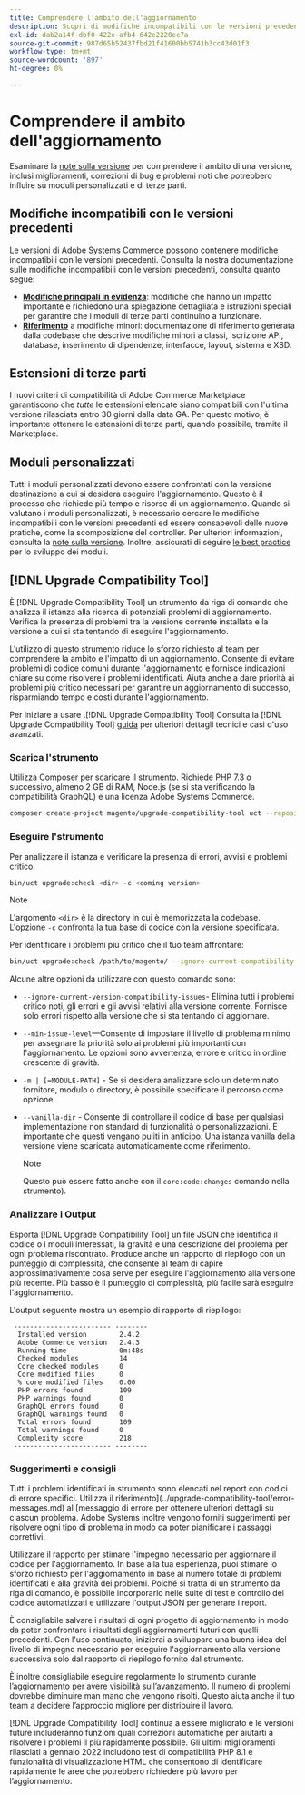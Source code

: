 ```yaml
---
title: Comprendere l'ambito dell'aggiornamento
description: Scopri di modifiche incompatibili con le versioni precedenti in una versione che potrebbero influire sui moduli personalizzati di Adobe Systems Commerce o sulle estensioni di terze parti.
exl-id: dab2a14f-dbf0-422e-afb4-642e2220ec7a
source-git-commit: 987d65b52437fbd21f41600bb5741b3cc43d01f3
workflow-type: tm+mt
source-wordcount: '897'
ht-degree: 0%

---
```


# Comprendere il ambito dell&#39;aggiornamento

Esaminare la [note sulla versione](https://experienceleague.adobe.com/en/docs/commerce-operations/release/notes/overview) per comprendere il ambito di una versione, inclusi miglioramenti, correzioni di bug e problemi noti che potrebbero influire su moduli personalizzati e di terze parti.

## Modifiche incompatibili con le versioni precedenti

Le versioni di Adobe Systems Commerce possono contenere modifiche incompatibili con le versioni precedenti. Consulta la nostra documentazione sulle modifiche incompatibili con le versioni precedenti, consulta quanto segue:

- **[Modifiche principali in evidenza](https://developer.adobe.com/commerce/php/development/backward-incompatible-changes/highlights/)**: modifiche che hanno un impatto importante e richiedono una spiegazione dettagliata e istruzioni speciali per garantire che i moduli di terze parti continuino a funzionare.
- **[Riferimento](https://developer.adobe.com/commerce/php/development/backward-incompatible-changes/reference/)** a modifiche minori: documentazione di riferimento generata dalla codebase che descrive modifiche minori a classi, iscrizione API, database, inserimento di dipendenze, interfacce, layout, sistema e XSD.

## Estensioni di terze parti

I nuovi criteri di compatibilità di Adobe Commerce Marketplace garantiscono che _tutte_ le estensioni elencate siano compatibili con l&#39;ultima versione rilasciata entro 30 giorni dalla data GA. Per questo motivo, è importante ottenere le estensioni di terze parti, quando possibile, tramite il Marketplace.

## Moduli personalizzati

Tutti i moduli personalizzati devono essere confrontati con la versione destinazione a cui si desidera eseguire l&#39;aggiornamento. Questo è il processo che richiede più tempo e risorse di un aggiornamento. Quando si valutano i moduli personalizzati, è necessario cercare le modifiche incompatibili con le versioni precedenti ed essere consapevoli delle nuove pratiche, come la scomposizione del controller. Per ulteriori informazioni, consulta la [note sulla versione](https://experienceleague.adobe.com/en/docs/commerce-operations/release/notes/overview). Inoltre, assicurati di seguire [le best practice](https://developer.adobe.com/commerce/php/best-practices/extensions/) per lo sviluppo dei moduli.

## [!DNL Upgrade Compatibility Tool]

È [!DNL Upgrade Compatibility Tool] un strumento da riga di comando che analizza il istanza alla ricerca di potenziali problemi di aggiornamento. Verifica la presenza di problemi tra la versione corrente installata e la versione a cui si sta tentando di eseguire l&#39;aggiornamento.

L&#39;utilizzo di questo strumento riduce lo sforzo richiesto al team per comprendere la ambito e l&#39;impatto di un aggiornamento. Consente di evitare problemi di codice comuni durante l&#39;aggiornamento e fornisce indicazioni chiare su come risolvere i problemi identificati. Aiuta anche a dare priorità ai problemi più critico necessari per garantire un aggiornamento di successo, risparmiando tempo e costi durante l&#39;aggiornamento.

Per iniziare a usare .[!DNL Upgrade Compatibility Tool] Consulta la [!DNL Upgrade Compatibility Tool] [guida](../upgrade-compatibility-tool/overview.md) per ulteriori dettagli tecnici e casi d&#39;uso avanzati.

### Scarica l&#39;strumento

Utilizza Composer per scaricare il strumento. Richiede PHP 7.3 o successivo, almeno 2 GB di RAM, Node.js (se si sta verificando la compatibilità GraphQL) e una licenza Adobe Systems Commerce.

```bash
composer create-project magento/upgrade-compatibility-tool uct --repository https://repo.magento.com
```

### Eseguire l&#39;strumento

Per analizzare il istanza e verificare la presenza di errori, avvisi e problemi critico:

```bash
bin/uct upgrade:check <dir> -c <coming version> 
```

>[!NOTE]
>
> L&#39;argomento `<dir>` è la directory in cui è memorizzata la codebase. L&#39;opzione `-c` confronta la tua base di codice con la versione specificata.

Per identificare i problemi più critico che il tuo team affrontare:

```bash
bin/uct upgrade:check /path/to/magento/ --ignore-current-compatibility-issues –min-issue-level critical --vanilla-dir /path/to/vanilla/code/ /path/to/magento/app/code/Vendor/
```

Alcune altre opzioni da utilizzare con questo comando sono:

- `--ignore-current-version-compatibility-issues`- Elimina tutti i problemi critico noti, gli errori e gli avvisi relativi alla versione corrente. Fornisce solo errori rispetto alla versione che si sta tentando di aggiornare.

- `--min-issue-level`—Consente di impostare il livello di problema minimo per assegnare la priorità solo ai problemi più importanti con l&#39;aggiornamento. Le opzioni sono avvertenza, errore e critico in ordine crescente di gravità.

- `-m | [=MODULE-PATH]` - Se si desidera analizzare solo un determinato fornitore, modulo o directory, è possibile specificare il percorso come opzione.

- `--vanilla-dir` - Consente di controllare il codice di base per qualsiasi implementazione non standard di funzionalità o personalizzazioni. È importante che questi vengano puliti in anticipo. Una istanza vanilla della versione viene scaricata automaticamente come riferimento.

  >[!NOTE]
  >
  > Questo può essere fatto anche con il `core:code:changes` comando nella strumento).

### Analizzare i Output

Esporta [!DNL Upgrade Compatibility Tool] un file JSON che identifica il codice o i moduli interessati, la gravità e una descrizione del problema per ogni problema riscontrato. Produce anche un rapporto di riepilogo con un punteggio di complessità, che consente al team di capire approssimativamente cosa serve per eseguire l&#39;aggiornamento alla versione più recente. Più basso è il punteggio di complessità, più facile sarà eseguire l&#39;aggiornamento.

L&#39;output seguente mostra un esempio di rapporto di riepilogo:

```console
 ------------------------ --------
  Installed version        2.4.2
  Adobe Commerce version   2.4.3
  Running time             0m:48s
  Checked modules          14
  Core checked modules     0
  Core modified files      0
  % core modified files    0.00
  PHP errors found         109
  PHP warnings found       0
  GraphQL errors found     0
  GraphQL warnings found   0
  Total errors found       109
  Total warnings found     0
  Complexity score         218
 ------------------------ --------
```

### Suggerimenti e consigli

Tutti i problemi identificati in strumento sono elencati nel report con codici di errore specifici. Utilizza il riferimento](../upgrade-compatibility-tool/error-messages.md) al [messaggio di errore per ottenere ulteriori dettagli su ciascun problema. Adobe Systems inoltre vengono forniti suggerimenti per risolvere ogni tipo di problema in modo da poter pianificare i passaggi correttivi.

Utilizzare il rapporto per stimare l&#39;impegno necessario per aggiornare il codice per l&#39;aggiornamento. In base alla tua esperienza, puoi stimare lo sforzo richiesto per l&#39;aggiornamento in base al numero totale di problemi identificati e alla gravità dei problemi. Poiché si tratta di un strumento da riga di comando, è possibile incorporarlo nelle suite di test e controllo del codice automatizzati e utilizzare l&#39;output JSON per generare i report.

È consigliabile salvare i risultati di ogni progetto di aggiornamento in modo da poter confrontare i risultati degli aggiornamenti futuri con quelli precedenti. Con l&#39;uso continuato, inizierai a sviluppare una buona idea del livello di impegno necessario per eseguire l&#39;aggiornamento alla versione successiva solo dal rapporto di riepilogo fornito dal strumento.

È inoltre consigliabile eseguire regolarmente lo strumento durante l’aggiornamento per avere visibilità sull’avanzamento. Il numero di problemi dovrebbe diminuire man mano che vengono risolti. Questo aiuta anche il tuo team a decidere l’approccio migliore per distribuire il lavoro.

[!DNL Upgrade Compatibility Tool] continua a essere migliorato e le versioni future includeranno funzioni quali correzioni automatiche per aiutarti a risolvere i problemi il più rapidamente possibile. Gli ultimi miglioramenti rilasciati a gennaio 2022 includono test di compatibilità PHP 8.1 e funzionalità di visualizzazione HTML che consentono di identificare rapidamente le aree che potrebbero richiedere più lavoro per l’aggiornamento.
